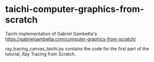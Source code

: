# taichi-computer-graphics-from-scratch

Taichi implementation of Gabriel Gambetta's https://gabrielgambetta.com/computer-graphics-from-scratch/


ray_tracing_canvas_taichi.py contains the code for the first part of the tutorial, Ray Tracing from Scratch.
